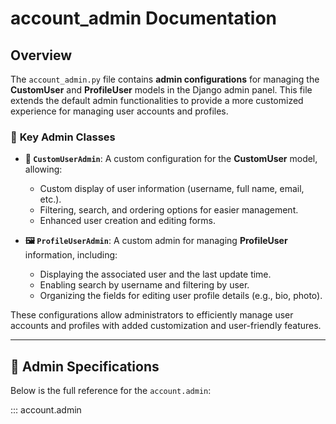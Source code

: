 # account_admin Documentation

## Overview

The `account_admin.py` file contains **admin configurations** for managing the **CustomUser** and **ProfileUser** models in the Django admin panel. This file extends the default admin functionalities to provide a more customized experience for managing user accounts and profiles.

### 📌 **Key Admin Classes**
- **👤 `CustomUserAdmin`**: A custom configuration for the **CustomUser** model, allowing:
  - Custom display of user information (username, full name, email, etc.).
  - Filtering, search, and ordering options for easier management.
  - Enhanced user creation and editing forms.
  
- **🖼️ `ProfileUserAdmin`**: A custom admin for managing **ProfileUser** information, including:
  - Displaying the associated user and the last update time.
  - Enabling search by username and filtering by user.
  - Organizing the fields for editing user profile details (e.g., bio, photo).

These configurations allow administrators to efficiently manage user accounts and profiles with added customization and user-friendly features.

---

## 📝 **Admin Specifications**  
Below is the full reference for the `account.admin`:

::: account.admin
